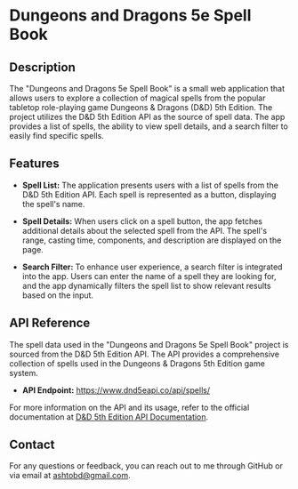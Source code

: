 # Dungeons and Dragons 5e Spell Book

## Description

The "Dungeons and Dragons 5e Spell Book" is a small web application that allows users to explore a collection of magical spells from the popular tabletop role-playing game Dungeons & Dragons (D&D) 5th Edition. The project utilizes the D&D 5th Edition API as the source of spell data. The app provides a list of spells, the ability to view spell details, and a search filter to easily find specific spells.

## Features

- **Spell List:** The application presents users with a list of spells from the D&D 5th Edition API. Each spell is represented as a button, displaying the spell's name.

- **Spell Details:** When users click on a spell button, the app fetches additional details about the selected spell from the API. The spell's range, casting time, components, and description are displayed on the page.

- **Search Filter:** To enhance user experience, a search filter is integrated into the app. Users can enter the name of a spell they are looking for, and the app dynamically filters the spell list to show relevant results based on the input.

## API Reference

The spell data used in the "Dungeons and Dragons 5e Spell Book" project is sourced from the D&D 5th Edition API. The API provides a comprehensive collection of spells used in the Dungeons & Dragons 5th Edition game system.

- **API Endpoint:** https://www.dnd5eapi.co/api/spells/

For more information on the API and its usage, refer to the official documentation at [D&D 5th Edition API Documentation](https://www.dnd5eapi.co/docs).

## Contact

For any questions or feedback, you can reach out to me through GitHub or via email at ashtobd@gmail.com.
